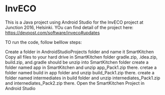 # InvECO

This is a Java project using Android Studio for the InvECO project at Junction 2016, Helsinki. YOu can find detail of the project here: https://devpost.com/software/inveco#updates

TO run the code, follow belllow steps:

Create a folder in AndroidStudioProjects folder and name it SmartKitchen
Copy all files to your hard drive in SmartKitchen folder
gradle.zip, .idea.zip, build.zip, and.gradle should be unzip into SmartKitchen folder
create a folder named app in SmartKitchen and unzip app_Pack1.zip there.
cretae a folder named build in app folder and unzip build_Pack1.zip there.
create a folder named intermediates in build folder and unzip internediates_Pack1.zip and internediates_Pack2.zip there.
Open the SmartKitchen Project in Android Studio

